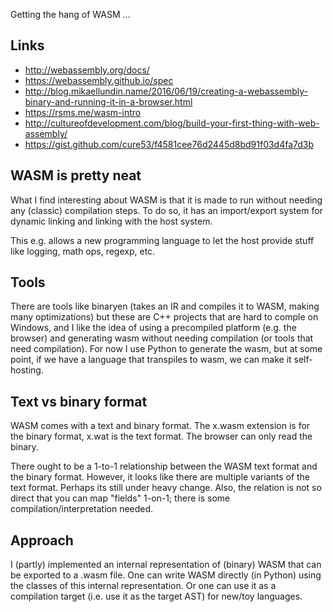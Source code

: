 
Getting the hang of WASM ...

## Links

* http://webassembly.org/docs/
* https://webassembly.github.io/spec
* http://blog.mikaellundin.name/2016/06/19/creating-a-webassembly-binary-and-running-it-in-a-browser.html
* https://rsms.me/wasm-intro
* http://cultureofdevelopment.com/blog/build-your-first-thing-with-web-assembly/
* https://gist.github.com/cure53/f4581cee76d2445d8bd91f03d4fa7d3b

## WASM is pretty neat

What I find interesting about WASM is that it is made to run without
needing any (classic) compilation steps. To do so, it has an
import/export system for dynamic linking and linking with the host system.

This e.g. allows a new programming language to let the host provide
stuff like logging, math ops, regexp, etc.

## Tools

There are tools like binaryen (takes an IR and compiles it to WASM, making many optimizations)
but these are C++ projects that are hard to comple on Windows, and I like the idea of using
a precompiled platform (e.g. the browser) and generating wasm without needing compilation (or tools
that need compilation). For now I use Python to generate the wasm, but at some point, if
we have a language that transpiles to wasm, we can make it self-hosting.

## Text vs binary format

WASM comes with a text and binary format. The x.wasm extension is for
the binary format, x.wat is the text format. The browser can only read
the binary.

There ought to be a 1-to-1 relationship between the WASM text format
and the binary format. However, it looks like there are multiple
variants of the text format. Perhaps its still under heavy change. Also,
the relation is not so direct that you can map "fields" 1-on-1; there
is some compilation/interpretation needed.

## Approach

I (partly) implemented an internal representation of (binary) WASM that
can be exported to a .wasm file. One can write WASM directly (in Python)
using the classes of this internal representation. Or one can use it
as a compilation target (i.e. use it as the target AST) for new/toy
languages.

